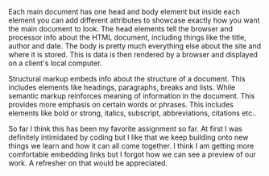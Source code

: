 Each main document has one head and body element but inside each element you can add different attributes to showcase exactly how you want the main document to look. The head elements tell the browser and processor info about the HTML document, including things like the title, author and date. The body is pretty much everything else about the site and where it is stored. This is data is then rendered by a browser and displayed on a client's local computer.

Structural markup embeds info about the structure of a document. This includes elements like headings, paragraphs, breaks and lists. While semantic markup reinforces meaning of information in the document. This provides more emphasis on certain words or phrases. This includes elements like bold or strong, italics, subscript, abbreviations, citations etc..

So far I think this has been my favorite assignment so far. At first I was definitely intimidated by coding but I like that we keep building onto new things we learn and how it can all come together. I think I am getting more comfortable embedding links but I forgot how we can see a preview of our work. A refresher on that would be appreciated. 
